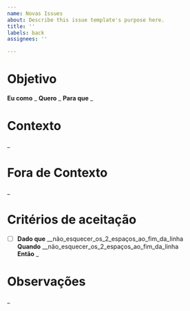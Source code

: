 ```yaml
---
name: Novas Issues
about: Describe this issue template's purpose here.
title: ''
labels: back
assignees: ''

---
```


# Objetivo

**Eu como** _
**Quero** _
**Para que** _

# Contexto

_

# Fora de Contexto

_

# Critérios de aceitação

- [ ] **Dado que** __não_esquecer_os_2_espaços_ao_fim_da_linha  
**Quando** __não_esquecer_os_2_espaços_ao_fim_da_linha  
**Então** _

# Observações

_
